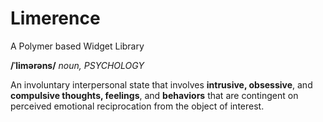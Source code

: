 # Limerence
A Polymer based Widget Library

**/ˈlimərəns/** *noun, PSYCHOLOGY*

An involuntary interpersonal state that involves <strong>intrusive, obsessive</strong>, and <strong>compulsive thoughts, feelings</strong>, and <strong>behaviors</strong> that are contingent on perceived emotional reciprocation from the object of interest.
